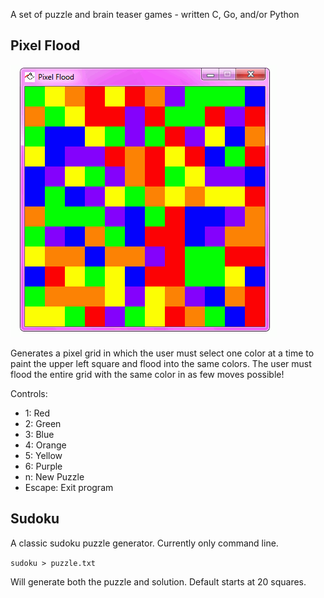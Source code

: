 A set of puzzle and brain teaser games - written C, Go, and/or Python

## Pixel Flood

![flood](flood.png)

Generates a pixel grid in which the user must select one color at a time to paint the upper left square and flood into the same colors. The user must flood the entire grid with the same color in as few moves possible!

Controls:
- 1: Red
- 2: Green
- 3: Blue
- 4: Orange
- 5: Yellow
- 6: Purple
- n: New Puzzle
- Escape: Exit program

## Sudoku

A classic sudoku puzzle generator. Currently only command line.

`sudoku > puzzle.txt`

Will generate both the puzzle and solution. Default starts at 20 squares.
